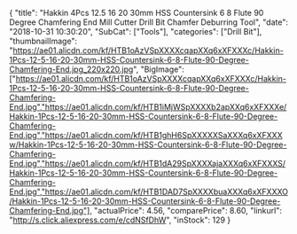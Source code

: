 {
	"title": "Hakkin 4Pcs 12.5 16 20 30mm HSS Countersink 6 8 Flute 90 Degree Chamfering End Mill Cutter Drill Bit Chamfer Deburring Tool",
	"date": "2018-10-31 10:30:20",
	"SubCat": ["Tools"],
	"categories": ["Drill Bit"],
	"thumbnailImage": "https://ae01.alicdn.com/kf/HTB1oAzVSpXXXXcqapXXq6xXFXXXc/Hakkin-1Pcs-12-5-16-20-30mm-HSS-Countersink-6-8-Flute-90-Degree-Chamfering-End.jpg_220x220.jpg",
	"BigImage": ["https://ae01.alicdn.com/kf/HTB1oAzVSpXXXXcqapXXq6xXFXXXc/Hakkin-1Pcs-12-5-16-20-30mm-HSS-Countersink-6-8-Flute-90-Degree-Chamfering-End.jpg","https://ae01.alicdn.com/kf/HTB1iMjWSpXXXXb2apXXq6xXFXXXe/Hakkin-1Pcs-12-5-16-20-30mm-HSS-Countersink-6-8-Flute-90-Degree-Chamfering-End.jpg","https://ae01.alicdn.com/kf/HTB1ghH6SpXXXXXSaXXXq6xXFXXXw/Hakkin-1Pcs-12-5-16-20-30mm-HSS-Countersink-6-8-Flute-90-Degree-Chamfering-End.jpg","https://ae01.alicdn.com/kf/HTB1dA29SpXXXXajaXXXq6xXFXXXS/Hakkin-1Pcs-12-5-16-20-30mm-HSS-Countersink-6-8-Flute-90-Degree-Chamfering-End.jpg","https://ae01.alicdn.com/kf/HTB1DAD7SpXXXXbuaXXXq6xXFXXXO/Hakkin-1Pcs-12-5-16-20-30mm-HSS-Countersink-6-8-Flute-90-Degree-Chamfering-End.jpg"],
	"actualPrice": 4.56,
	"comparePrice": 8.60,
	"linkurl": "http://s.click.aliexpress.com/e/cdNSfDhW",
	"inStock": 129
}
